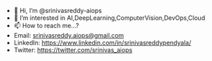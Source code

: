 - 👋 Hi, I’m @srinivasreddy-aiops
- 👀 I’m interested in AI,DeepLearning,ComputerVision,DevOps,Cloud
- 📫 How to reach me...?
- Email: srinivasreddy.aiops@gmail.com
- LinkedIn: https://www.linkedin.com/in/srinivasreddypendyala/
- Twitter:  https://twitter.com/srinivas_aiops

<!---
srinivasreddy-aiops/srinivasreddy-aiops is a ✨ special ✨ repository because its `README.md` (this file) appears on your GitHub profile.
You can click the Preview link to take a look at your changes.
--->
